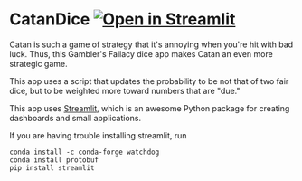 # CatanDice [![Open in Streamlit](https://static.streamlit.io/badges/streamlit_badge_black_white.svg)](https://share.streamlit.io/hannahawalsh/catandice/Game_Setup.py)
Catan is such a game of strategy that it's annoying when you're hit with bad luck. Thus, this Gambler's Fallacy dice app makes Catan an even more strategic game.  

This app uses a script that updates the probability to be not that of two fair dice, but to be weighted more toward numbers that are "due."

This app uses [Streamlit](https://www.streamlit.io/), which is an awesome Python package for creating dashboards and small applications.

If you are having trouble installing streamlit, run  
```
conda install -c conda-forge watchdog
conda install protobuf
pip install streamlit
```
